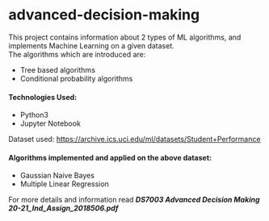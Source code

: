 # advanced-decision-making
This project contains information about 2 types of ML algorithms, and implements Machine Learning on a given dataset. <br>
The algorithms which are introduced are: <br>
* Tree based algorithms
* Conditional probability algorithms

#### Technologies Used:
* Python3
* Jupyter Notebook

Dataset used: https://archive.ics.uci.edu/ml/datasets/Student+Performance <br>
#### Algorithms implemented and applied on the above dataset: <br>
* Gaussian Naive Bayes <br>
* Multiple Linear Regression <br>

For more details and information read <i>**DS7003 Advanced Decision Making 20-21_Ind_Assign_2018506.pdf**</i> <br>

